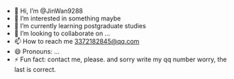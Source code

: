 - 👋 Hi, I’m @JinWan9288
- 👀 I’m interested in something maybe
- 🌱 I’m currently learning postgraduate studies
- 💞️ I’m looking to collaborate on ...
- 📫 How to reach me 3372182845@qq.com
- 😄 Pronouns: ...
- ⚡ Fun fact: contact me, please.
     and sorry write my qq number worry, the last is correct.

<!---
JinWan9288/JinWan9288 is a ✨ special ✨ repository because its `README.md` (this file) appears on your GitHub profile.
You can click the Preview link to take a look at your changes.
--->
